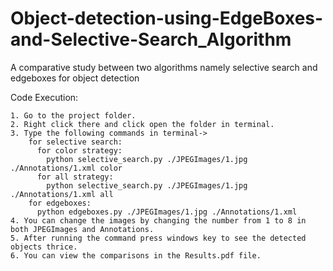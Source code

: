 # Object-detection-using-EdgeBoxes-and-Selective-Search_Algorithm
A comparative study between two algorithms namely selective search and edgeboxes for object detection


Code Execution:

    1. Go to the project folder.
    2. Right click there and click open the folder in terminal.
    3. Type the following commands in terminal-> 
        for selective search: 
          for color strategy: 
            python selective_search.py ./JPEGImages/1.jpg ./Annotations/1.xml color 
          for all strategy: 
            python selective_search.py ./JPEGImages/1.jpg ./Annotations/1.xml all 
        for edgeboxes: 
          python edgeboxes.py ./JPEGImages/1.jpg ./Annotations/1.xml
    4. You can change the images by changing the number from 1 to 8 in both JPEGImages and Annotations.
    5. After running the command press windows key to see the detected objects thrice.
    6. You can view the comparisons in the Results.pdf file.
